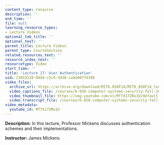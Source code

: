 ```yaml
---
content_type: resource
description: ''
end_time: ''
file: null
learning_resource_types:
- Lecture Videos
optional_tab_title: ''
optional_text: ''
parent_title: Lecture Videos
parent_type: CourseSection
related_resources_text: ''
resource_index_text: ''
resourcetype: Video
start_time: ''
title: 'Lecture 17: User Authentication'
uid: 23653110-09dd-c5c9-3d38-ca9a007f4398
video_files:
  archive_url: https://archive.org/download/MIT6.858F14/MIT6_858F14_lec17_300k.mp4
  video_captions_file: /courses/6-858-computer-systems-security-fall-2014/05e7fa4cd53c5c6ab6cc52c09530e29c_MT7X17ZRo1U.vtt
  video_thumbnail_file: https://img.youtube.com/vi/MT7X17ZRo1U/default.jpg
  video_transcript_file: /courses/6-858-computer-systems-security-fall-2014/5d188776e98384bfc896c212139a1ca0_MT7X17ZRo1U.pdf
video_metadata:
  youtube_id: MT7X17ZRo1U
---
```


**Description:** In this lecture, Professor Mickens discusses authentication schemes and their implementations.

**Instructor:** James Mickens